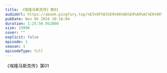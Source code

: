 ```yaml
---
title: 《埃隆马斯克传》第01
audioUrl: https://abook.pingfury.top/%E5%9F%83%E9%9A%86%E9%A9%AC%E6%96%AF%E5%85%8B%E4%BC%A0-01-%E7%AC%AC01-09%E8%8A%82-k6k3k2hx.mp3
pubDate: Nov 06 2024 10:16:04
duration: 1:25:50.952000
size: 15090
cover: ""
explicit: false
episode: 1
season: 1
episodeType: full
---
```

《埃隆马斯克传》第01